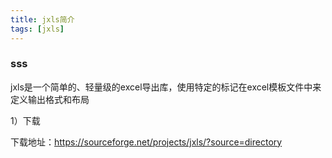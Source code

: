 ```yaml
---
title: jxls简介
tags: [jxls]
---
```

### sss

jxls是一个简单的、轻量级的excel导出库，使用特定的标记在excel模板文件中来定义输出格式和布局

1）下载

下载地址：https://sourceforge.net/projects/jxls/?source=directory

